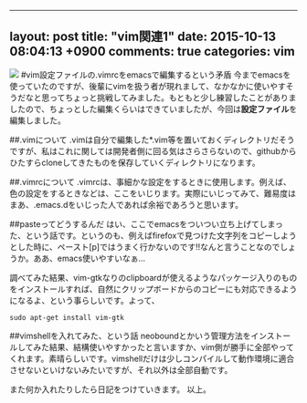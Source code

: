 ---
layout: post
title: "vim関連1"
date: 2015-10-13 08:04:13 +0900
comments: true
categories: vim
-- 
![](https://upload.wikimedia.org/wikipedia/commons/4/4f/Icon-Vim.svg)
#vim設定ファイルの.vimrcをemacsで編集するという矛盾
今までemacsを使っていたのですが、後輩にvimを扱う者が現れまして、なかなかに使いやすそうだなと思ってちょっと挑戦してみました。もともと少し練習したことがありましたので、ちょっとした編集くらいはできていましたが、今回は**設定ファイル**を編集しました。

##.vimについて
.vimは自分で編集した*.vim等を置いておくディレクトリだそうですが、私はこれに関しては開発者側に回る気はさらさらないので、githubからひたすらcloneしてきたものを保存していくディレクトリになります。

##.vimrcについて
.vimrcは、事細かな設定をするときに使用します。例えば、色の設定をするときなどは、ここをいじります。実際にいじってみて、難易度はまあ、.emacs.dをいじった人であれば余裕であろうと思います。

##pasteってどうするんだ
はい、ここでemacsをついつい立ち上げてしまった、という話です。というのも、例えばfirefoxで見つけた文字列をコピーしようとした時に、ペースト[p]ではうまく行かないのです!!なんと言うことなのでしょうか。ああ、emacs使いやすいなぁ...

調べてみた結果、vim-gtkなりのclipboardが使えるようなパッケージ入りのものをインストールすれば、自然にクリップボードからのコピーにも対応できるようになるよ、という事らしいです。よって、

```
sudo apt-get install vim-gtk
```
##vimshellを入れてみた、という話
neoboundとかいう管理方法をインストールしてみた結果、結構使いやすかったと言いますか、vim側が勝手に全部やってくれます。素晴らしいです。vimshellだけは少しコンパイルして動作環境に適合させないといけないみたいですが、それ以外は全部自動です。

また何か入れたりしたら日記をつけていきます。
以上。
